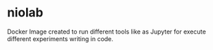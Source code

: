 # niolab
Docker Image created to run different tools like as Jupyter for execute different experiments writing in code.
